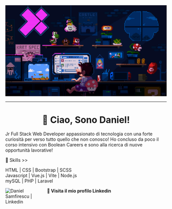 
<div > 
    <img src="img/banner.jpg"> 
</div>

<hr>

<h1 align="center"> 
    👋 Ciao, Sono Daniel! 
</h1> 


Jr Full Stack Web Developer appassionato di tecnologia con una forte curiosità per verso tutto quello che non conosco!
Ho concluso da poco il corso intensivo con Boolean Careers e sono alla ricerca di nuove opportunità lavorative! 


🔭 Skills >> 

HTML | CSS | Bootstrap | SCSS  
Javascript | Vue.js | Vite | Node.js <br>
mySQL | PHP | Laravel


[<img align="left" alt="Daniel Samfirescu | Linkedin" width="130px" src="https://img.shields.io/badge/LinkedIn-0077B5?style=for-the-badge&logo=linkedin&logoColor=white" />][linkedin] <strong>:rocket: Visita il mio profilo Linkedin</strong>

[linkedin]: https://www.linkedin.com/in/daniel-samfirescu-sed/
